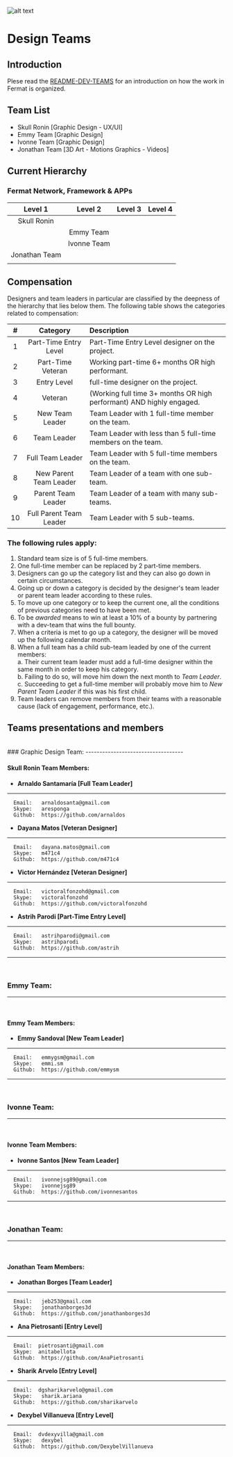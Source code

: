 ![alt text](https://github.com/bitDubai/media-kit/blob/master/MediaKit/Fermat%20Branding/Fermat%20Logotype/Fermat_Logo_3D.png "Fermat Logo")

# Design Teams

## Introduction

Plese read the [README-DEV-TEAMS](https://github.com/bitDubai/fermat/blob/master/README-DEV-TEAMS.md) for an introduction on how the work in Fermat is organized.

## Team List 

* Skull Ronin [Graphic Design - UX/UI]
* Emmy Team [Graphic Design]
* Ivonne Team [Graphic Design]
* Jonathan Team [3D Art - Motions Graphics - Videos]


## Current Hierarchy

### Fermat Network, Framework & APPs

| Level 1 | Level 2 | Level 3 | Level 4 |
|:----:|:----:|:----:|:----:|
| Skull Ronin  |  |  |  |
|  |Emmy Team  |  |  |
|  | Ivonne Team |  |  |
| Jonathan Team |  |  |  |
|  |  |  |  |



## Compensation

Designers and team leaders in particular are classified by the deepness of the hierarchy that lies below them. The following table shows the categories related to compensation:

| # | Category | Description |
|:-----:|:-----:|:-----| 
| 1 | Part-Time Entry Level | Part-Time Entry Level designer on the project. |
| 2 | Part-Time Veteran | Working part-time 6+ months OR high performant. |
| 3 | Entry Level | full-time designer on the project. |
| 4 | Veteran | (Working full time 3+ months OR high performant) AND highly engaged. |
| 5 | New Team Leader | Team Leader with 1 full-time member on the team. |
| 6 | Team Leader | Team Leader with less than 5 full-time members on the team. |
| 7 | Full Team Leader | Team Leader with 5 full-time members on the team. |
| 8 | New Parent Team Leader | Team Leader of a team with one sub-team. |
| 9 | Parent Team Leader | Team Leader of a team with many sub-teams. |
| 10 | Full Parent Team Leader | Team Leader with 5 sub-teams. |



### The following rules apply:

1. Standard team size is of 5 full-time members.
2. One full-time member can be replaced by 2 part-time members.
3. Designers can go up the category list and they can also go down in certain circumstances.
4. Going up or down a category is decided by the designer's team leader or parent team leader according to these rules.
5. To move up one category or to keep the current one, all the conditions of previous categories need to have been met.
6. To be _awarded_ means to win at least a 10% of a bounty by partnering with a dev-team that wins the full bounty.
7. When a criteria is met to go up a category, the designer will be moved up the following calendar month.
8. When a full team has a child sub-team leaded by one of the current members:<br>
    a. Their current team leader must add a full-time designer within the same month in order to keep his category.<br>
    b. Failing to do so, will move him down the next month to _Team Leader_.<br>
    c. Succeeding to get a full-time member will probably move him to _New Parent Team Leader_ if this was his first child.<br>
9. Team leaders can remove members from their teams with a reasonable cause (lack of engagement, performance, etc.).<br>

## Teams presentations and members

<br>
### Graphic Design Team:
-----------------------------------
<br>

#### Skull Ronin Team Members:

* **Arnaldo Santamaría [Full Team Leader]**<br/>
---
      Email:   arnaldosanta@gmail.com
      Skype:   aresponga
      Github:  https://github.com/arnaldos

* **Dayana Matos [Veteran Designer]** <br/>
---
      Email:   dayana.matos@gmail.com
      Skype:   m471c4
      Github:  https://github.com/m471c4

* **Victor Hernández [Veteran Designer]** <br/>
---
      Email:   victoralfonzohd@gmail.com
      Skype:   victoralfonzohd
      Github:  https://github.com/victoralfonzohd
      
* **Astrih Parodi [Part-Time Entry Level]** <br/>
---
      Email:   astrihparodi@gmail.com
      Skype:   astrihparodi
      Github:  https://github.com/astrih
-----------------------------------
<br>

### Emmy Team:
-----------------------------------
<br>

#### Emmy Team Members:

* **Emmy Sandoval [New Team Leader]** <br/>
---
      Email:   emmygsm@gmail.com
      Skype:   emmi.sm
      Github:  https://github.com/emmysm
      

-----------------------------------
<br>

### Ivonne Team:
-----------------------------------
<br>

#### Ivonne Team Members:

* **Ivonne Santos [New Team Leader]** <br/>
---
      Email:   ivonnejsg89@gmail.com
      Skype:   ivonnejsg89
      Github:  https://github.com/ivonnesantos

-----------------------------------
<br>


### Jonathan Team:
-----------------------------------
<br>

#### Jonathan Team Members:

* **Jonathan Borges [Team Leader]**<br/>
---
      Email:   jeb253@gmail.com
      Skype:   jonathanborges3d
      Github:  https://github.com/jonathanborges3d

* **Ana Pietrosanti [Entry Level]**<br/>
---
      Email:  pietrosanti@gmail.com 
      Skype:  anitabellota
      Github:  https://github.com/AnaPietrosanti
      
* **Sharik Arvelo [Entry Level]**<br/>
---
      Email:  dgsharikarvelo@gmail.com 
      Skype:   sharik.ariana
      Github:  https://github.com/sharikarvelo
      
* **Dexybel Villanueva [Entry Level]**<br/>
---
      Email:  dvdexyvilla@gmail.com 
      Skype:   dexybel
      Github:  https://github.com/DexybelVillanueva
<br/>


